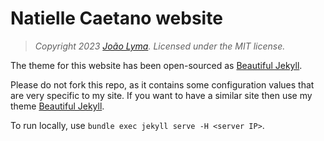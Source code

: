 # Natielle Caetano website

> *Copyright 2023 [João Lyma](https://www.lymas.com.br). Licensed under the MIT license.*

The theme for this website has been open-sourced as [Beautiful Jekyll](https://beautifuljekyll.com/).

Please do not fork this repo, as it contains some configuration values that are very specific to my site. If you want to have a similar site then use my theme [Beautiful Jekyll](https://github.com/daattali/beautiful-jekyll).

To run locally, use `bundle exec jekyll serve -H <server IP>`.

